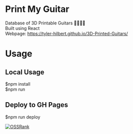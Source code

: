 # Print My Guitar  
Database of 3D Printable Guitars 🎸🎸🎸🎸  
Built using React  
Webpage: https://tyler-hilbert.github.io/3D-Printed-Guitars/  

# Usage  
## Local Usage
$npm install  
$npm run  
## Deploy to GH Pages  
$npm run deploy  

[![OSSRank](https://shields.io/endpoint?url=https://ossrank.com/shield/3982)](https://ossrank.com/p/3982)
